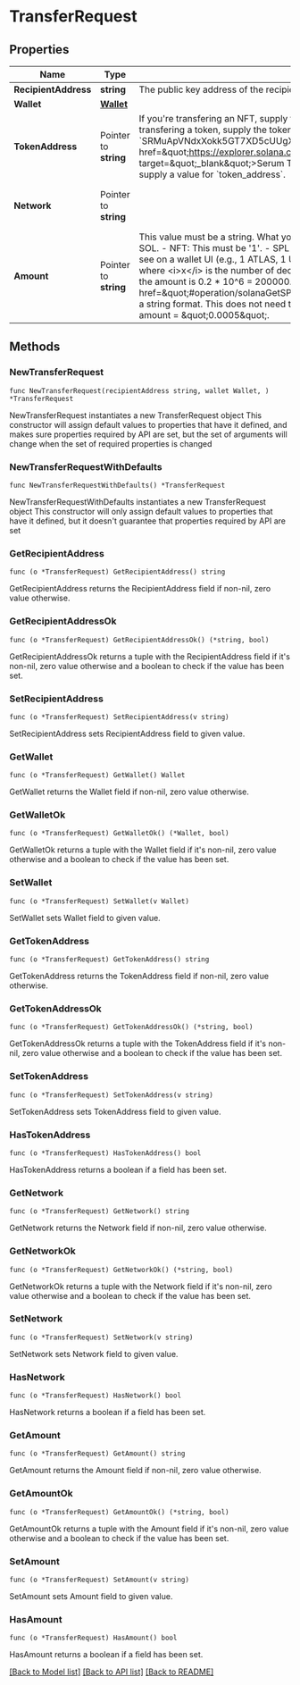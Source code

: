 # TransferRequest

## Properties

Name | Type | Description | Notes
------------ | ------------- | ------------- | -------------
**RecipientAddress** | **string** | The public key address of the recipient to whom you want to send a token or NFT | 
**Wallet** | [**Wallet**](Wallet.md) |  | 
**TokenAddress** | Pointer to **string** | If you&#39;re transfering an NFT, supply the &#x60;mint&#x60; (the address of the mint) for the &#x60;token_address&#x60;. If you&#39;re transfering a token, supply the token address found on the explorer (e.g., see &#x60;SRMuApVNdxXokk5GT7XD5cUUgXMBCoAz2LHeuAoKWRt&#x60; for &lt;a href&#x3D;\&quot;https://explorer.solana.com/address/SRMuApVNdxXokk5GT7XD5cUUgXMBCoAz2LHeuAoKWRt\&quot; target&#x3D;\&quot;_blank\&quot;&gt;Serum Token&lt;/a&gt;) for the &#x60;token_address&#x60;. If you&#39;re transferring SOL, do not supply a value for &#x60;token_address&#x60;.  | [optional] 
**Network** | Pointer to **string** |  | [optional] [default to "devnet"]
**Amount** | Pointer to **string** | This value must be a string. What you provide here depends on if you are sending an NFT, an SPL token, or SOL.  - NFT: This must be &#39;1&#39;. - SPL Token: This must be an integer in string format. To convert from what you see on a wallet UI (e.g., 1 ATLAS, 1 USDC) to an integer value, you have to multiply that value by 10^&lt;i&gt;x&lt;/i&gt; where &lt;i&gt;x&lt;/i&gt; is the number of decimals. For example, to transfer 0.2 USDC, if USDC uses 6 decimals, then the amount is 0.2 * 10^6 &#x3D; 200000. You can get the number of decimals for a given SPL token &lt;a href&#x3D;\&quot;#operation/solanaGetSPLToken\&quot;&gt;here&lt;/a&gt;. - SOL: Supply this value denominated in SOL in a string format. This does not need to be an integer. For example, if you want to send 0.0005 SOL, then amount &#x3D; \&quot;0.0005\&quot;. | [optional] [default to "1"]

## Methods

### NewTransferRequest

`func NewTransferRequest(recipientAddress string, wallet Wallet, ) *TransferRequest`

NewTransferRequest instantiates a new TransferRequest object
This constructor will assign default values to properties that have it defined,
and makes sure properties required by API are set, but the set of arguments
will change when the set of required properties is changed

### NewTransferRequestWithDefaults

`func NewTransferRequestWithDefaults() *TransferRequest`

NewTransferRequestWithDefaults instantiates a new TransferRequest object
This constructor will only assign default values to properties that have it defined,
but it doesn't guarantee that properties required by API are set

### GetRecipientAddress

`func (o *TransferRequest) GetRecipientAddress() string`

GetRecipientAddress returns the RecipientAddress field if non-nil, zero value otherwise.

### GetRecipientAddressOk

`func (o *TransferRequest) GetRecipientAddressOk() (*string, bool)`

GetRecipientAddressOk returns a tuple with the RecipientAddress field if it's non-nil, zero value otherwise
and a boolean to check if the value has been set.

### SetRecipientAddress

`func (o *TransferRequest) SetRecipientAddress(v string)`

SetRecipientAddress sets RecipientAddress field to given value.


### GetWallet

`func (o *TransferRequest) GetWallet() Wallet`

GetWallet returns the Wallet field if non-nil, zero value otherwise.

### GetWalletOk

`func (o *TransferRequest) GetWalletOk() (*Wallet, bool)`

GetWalletOk returns a tuple with the Wallet field if it's non-nil, zero value otherwise
and a boolean to check if the value has been set.

### SetWallet

`func (o *TransferRequest) SetWallet(v Wallet)`

SetWallet sets Wallet field to given value.


### GetTokenAddress

`func (o *TransferRequest) GetTokenAddress() string`

GetTokenAddress returns the TokenAddress field if non-nil, zero value otherwise.

### GetTokenAddressOk

`func (o *TransferRequest) GetTokenAddressOk() (*string, bool)`

GetTokenAddressOk returns a tuple with the TokenAddress field if it's non-nil, zero value otherwise
and a boolean to check if the value has been set.

### SetTokenAddress

`func (o *TransferRequest) SetTokenAddress(v string)`

SetTokenAddress sets TokenAddress field to given value.

### HasTokenAddress

`func (o *TransferRequest) HasTokenAddress() bool`

HasTokenAddress returns a boolean if a field has been set.

### GetNetwork

`func (o *TransferRequest) GetNetwork() string`

GetNetwork returns the Network field if non-nil, zero value otherwise.

### GetNetworkOk

`func (o *TransferRequest) GetNetworkOk() (*string, bool)`

GetNetworkOk returns a tuple with the Network field if it's non-nil, zero value otherwise
and a boolean to check if the value has been set.

### SetNetwork

`func (o *TransferRequest) SetNetwork(v string)`

SetNetwork sets Network field to given value.

### HasNetwork

`func (o *TransferRequest) HasNetwork() bool`

HasNetwork returns a boolean if a field has been set.

### GetAmount

`func (o *TransferRequest) GetAmount() string`

GetAmount returns the Amount field if non-nil, zero value otherwise.

### GetAmountOk

`func (o *TransferRequest) GetAmountOk() (*string, bool)`

GetAmountOk returns a tuple with the Amount field if it's non-nil, zero value otherwise
and a boolean to check if the value has been set.

### SetAmount

`func (o *TransferRequest) SetAmount(v string)`

SetAmount sets Amount field to given value.

### HasAmount

`func (o *TransferRequest) HasAmount() bool`

HasAmount returns a boolean if a field has been set.


[[Back to Model list]](../README.md#documentation-for-models) [[Back to API list]](../README.md#documentation-for-api-endpoints) [[Back to README]](../README.md)


